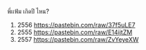 พี่เเฟ้ม เกิดปี ไหน?

1. 2556   https://pastebin.com/raw/37f5uLE7
2. 2555   https://pastebin.com/raw/E14ijtZM
3. 2557   https://pastebin.com/raw/ZvYeyeXW
